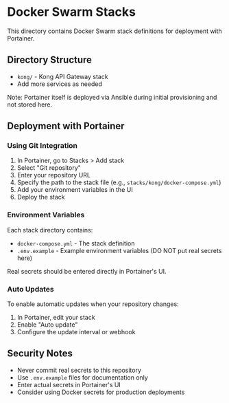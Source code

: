 # Docker Swarm Stacks

This directory contains Docker Swarm stack definitions for deployment with Portainer.

## Directory Structure

- `kong/` - Kong API Gateway stack
- Add more services as needed

Note: Portainer itself is deployed via Ansible during initial provisioning and not stored here.

## Deployment with Portainer

### Using Git Integration

1. In Portainer, go to Stacks > Add stack
2. Select "Git repository"
3. Enter your repository URL
4. Specify the path to the stack file (e.g., `stacks/kong/docker-compose.yml`)
5. Add your environment variables in the UI
6. Deploy the stack

### Environment Variables

Each stack directory contains:
- `docker-compose.yml` - The stack definition
- `.env.example` - Example environment variables (DO NOT put real secrets here)

Real secrets should be entered directly in Portainer's UI.

### Auto Updates

To enable automatic updates when your repository changes:

1. In Portainer, edit your stack
2. Enable "Auto update"
3. Configure the update interval or webhook

## Security Notes

- Never commit real secrets to this repository
- Use `.env.example` files for documentation only
- Enter actual secrets in Portainer's UI
- Consider using Docker secrets for production deployments
